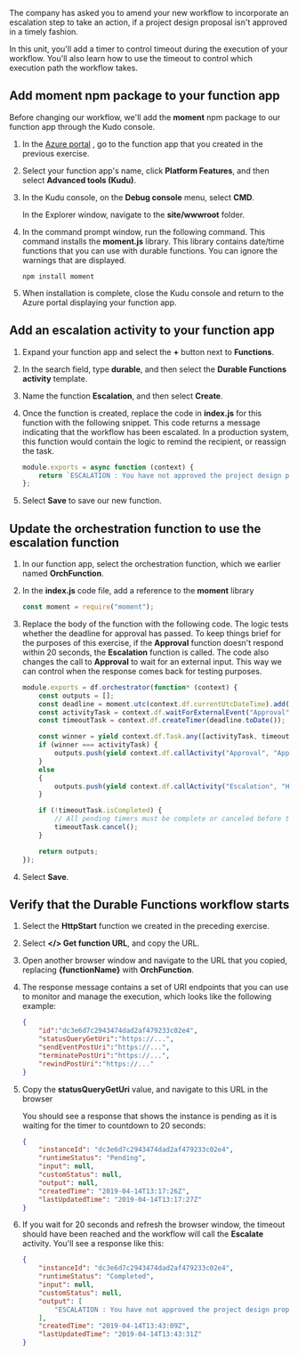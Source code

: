 
The company has asked you to amend your new workflow to incorporate an escalation step to take an action, if a project design proposal isn't approved in a timely fashion.

In this unit, you'll add a timer to control timeout during the execution of your workflow. You'll also learn how to use the timeout to control which execution path the workflow takes.

## Add moment npm package to your function app

Before changing our workflow, we'll add the **moment** npm package to our function app through the Kudo console. 

1. In the [Azure portal](https://portal.azure.com/learn.docs.microsoft.com?azure-portal=true) , go to the function app that you created in the previous exercise.

1. Select your function app's name, click **Platform Features**, and then select **Advanced tools (Kudu)**.

1. In the Kudu console, on the **Debug console** menu, select **CMD**.

   In the Explorer window, navigate to the **site/wwwroot** folder.

1. In the command prompt window, run the following command. This command installs the **moment.js** library. This library contains date/time functions that you can use with durable functions. You can ignore the warnings that are displayed.

    ```command-prompt
    npm install moment
    ```

1. When installation is complete, close the Kudu console and return to the Azure portal displaying your function app.

## Add an escalation activity to your function app

1. Expand your function app and select the **+** button next to **Functions**.

1. In the search field, type **durable**, and then select the **Durable Functions activity** template.

1. Name the function **Escalation**, and then select **Create**.

1. Once the function is created, replace the code in **index.js** for this function with the following snippet. This code returns a message indicating that the workflow has been escalated. In a production system, this function would contain the logic to remind the recipient, or reassign the task.

    ``` javascript
    module.exports = async function (context) {
        return `ESCALATION : You have not approved the project design proposal - reassigning to your Manager!  ${context.bindings.name}!`;
    };
    ```

1. Select **Save** to save our new function.

## Update the orchestration function to use the escalation function

1. In our function app, select the  orchestration function, which we earlier named **OrchFunction**.

1. In the **index.js** code file, add a reference to the **moment** library

    ```javascript
    const moment = require("moment");
    ```

1. Replace the body of the function with the following code. The logic tests whether the deadline for approval has passed. To keep things brief for the purposes of this exercise, if the **Approval** function doesn't respond within 20 seconds, the **Escalation** function is called. The code also changes the call to **Approval** to wait for an external input. This way we can control when the response comes back for testing purposes.

    ```javascript
    module.exports = df.orchestrator(function* (context) {
        const outputs = [];
        const deadline = moment.utc(context.df.currentUtcDateTime).add(20, "s");
        const activityTask = context.df.waitForExternalEvent("Approval");
        const timeoutTask = context.df.createTimer(deadline.toDate());

        const winner = yield context.df.Task.any([activityTask, timeoutTask]);
        if (winner === activityTask) {
            outputs.push(yield context.df.callActivity("Approval", "Approved"));
        }
        else
        {
            outputs.push(yield context.df.callActivity("Escalation", "Head of department"));
        }

        if (!timeoutTask.isCompleted) {
            // All pending timers must be complete or canceled before the function exits.
            timeoutTask.cancel();
        }

        return outputs;
    });
    ```

1. Select **Save**.

## Verify that the Durable Functions workflow starts

1. Select the **HttpStart** function we created in the preceding exercise.
1. Select **</> Get function URL**, and copy the URL.

1. Open another browser window and navigate to the URL that you copied, replacing **{functionName}** with **OrchFunction**.

1. The response message contains a set of URI endpoints that you can use to monitor and manage the execution, which looks like the following example:

    ```json
    {  
        "id":"dc3e6d7c2943474dad2af479233c02e4",
        "statusQueryGetUri":"https://...",
        "sendEventPostUri":"https://...",
        "terminatePostUri":"https://...",
        "rewindPostUri":"https://..."
    }
    ```

1. Copy the **statusQueryGetUri** value, and navigate to this URL in the browser

    You should see a response that shows the instance is pending as it is waiting for the timer to countdown to 20 seconds:

    ```json
    {
        "instanceId": "dc3e6d7c2943474dad2af479233c02e4",
        "runtimeStatus": "Pending",
        "input": null,
        "customStatus": null,
        "output": null,
        "createdTime": "2019-04-14T13:17:26Z",
        "lastUpdatedTime": "2019-04-14T13:17:27Z"
    }
    ```

1. If you wait for 20 seconds and refresh the browser window, the timeout should have been reached and the workflow will call the **Escalate** activity. You'll see a response like this:

    ```json
    {
        "instanceId": "dc3e6d7c2943474dad2af479233c02e4",
        "runtimeStatus": "Completed",
        "input": null,
        "customStatus": null,
        "output": [
            "ESCALATION : You have not approved the project design proposal - reassigning to your Manager!  Head of department!"
        ],
        "createdTime": "2019-04-14T13:43:09Z",
        "lastUpdatedTime": "2019-04-14T13:43:31Z"
    }
    ```